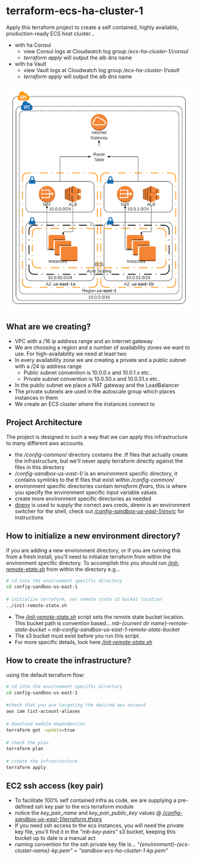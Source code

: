 # terraform-ecs-ha-cluster-1

Apply this terraform project to create a self contained, highly available, production-ready ECS host cluster...
- with ha Consul
    - view Consul logs at Cloudwatch log group */ecs-ha-cluster-1/consul*
    - *terraform apply* will output the alb dns name 
- with ha Vault
    - view Vault logs at Cloudwatch log group */ecs-ha-cluster-1/vault*
    - *terraform apply* will output the alb dns name

![ECS infra](img/ecs-infra.png)

## What are we creating?

* VPC with a /16 ip address range and an internet gateway
* We are choosing a region and a number of availability zones we want to use. For high-availability we need at least two
* In every availability zone we are creating a private and a public subnet with a /24 ip address range
  * Public subnet convention is 10.0.0.x and 10.0.1.x etc..
  * Private subnet convention is 10.0.50.x and 10.0.51.x etc..
* In the public subnet we place a NAT gateway and the LoadBalancer
* The private subnets are used in the autoscale group which places instances in them
* We create an ECS cluster where the instances connect to

## Project Architecture

The project is designed in such a way that we can apply this infrastructure to many different aws accounts.
- the */config-common/* directory contains the .tf files that actually create the infrastructure, but we'll never apply terraform directly against the files in this directory
- */config-sandbox-us-east-1/* is an environment specific directory, it contains symlinks to the tf files that exist within */config-common/*
- environment specific directories contain *terraform.tfvars*, this is where you specify the environment specific input variable values
- create more environment specific directories as needed
- [direnv](https://direnv.net/) is used to supply the correct aws creds, direnv is an environment switcher for the shell, check out [*/config-sandbox-us-east-1/envrc*](config-sandbox-us-east-1/envrc) for instructions

## How to initialize a new environment directory?

If you are adding a new environment directory, or if you are running this from a fresh install, you'll need to initialize terraform from within the environment specific directory. To accomplish this
you should run [*/init-remote-state.sh*](/init-remote-state.sh) from within the directory e.g...

```bash
# cd into the environment specific directory
cd config-sandbox-us-east-1

# initialize terraform, set remote state s3 bucket location
../init-remote-state.sh
```

- The [*/init-remote-state.sh*](/init-remote-state.sh) script sets the remote state bucket location. This bucket path is convention based... 
*mb-{current dir name}-remote-state-bucket* = *mb-config-sandbox-us-east-1-remote-state-bucket*
- The s3 bucket must exist before you run this script.
- For more specific details, look here [*/init-remote-state.sh*](/init-remote-state.sh)

## How to create the infrastructure?

using the default terraform flow:

```bash
# cd into the environment specific directory
cd config-sandbox-us-east-1

#check that you are targeting the desired aws account
aws iam list-account-aliases 

# download module dependencies
terraform get -update=true

# check the plan
terraform plan

# create the infrastructure
terraform apply
```

## EC2 ssh access (key pair)

- To facilitate 100% self contained infra as code, we are supplying a pre-defined ssh key pair to the ecs terraform module
- notice the *key_pair_name* and *key_pair_public_key* values @ [*/config-sandbox-us-east-1/terraform.tfvars*](/config-sandbox-us-east-1/terraform.tfvars)
- If you need ssh access to the ecs instances, you will need the private key file, you'll find it in the *"mb-key-pairs"* s3 bucket,
keeping this bucket up to date is a manual act
- naming convention for the ssh private key file is... *"{environment}-{ecs-cluster-name}-kp.pem"* = *"sandbox-ecs-ha-cluster-1-kp.pem"* 
 